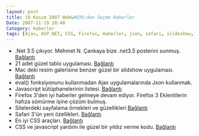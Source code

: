 ```yaml
---
layout: post
title: 19 Kasım 2007 Web&#039;den Seçme Haberler
Date: 2007-11-19 20:40
Category: Haberler
tags: [Ajax, ASP.NET, CSS, Firefox, Haberler, json, safari, slideshow, table]
---
```


-   .Net 3.5 çıkıyor. Mehmet N. Çankaya bize .net3.5 posterini sunmuş.
    [Bağlantı][]
-   21 adet güzel tablo uygulaması. [Bağlantı][1]
-   Mac deki resim galerisine benzer güzel bir slidshow uygulaması.
    [Bağlantı][2]
-   eval() fonksiyonunu kullanmadan Ajax uygulamalarında Json kullanmak.
-   Javascript kütüphanelerinin listesi. [Bağlantı][4]
-   Firefox 3'den iyi haberler gelmeye devam ediyor. Firefox 3
    Eklentilerin hafıza sömürme işine çözüm bulmuş.
-   Sitelerdeki sayfalama örnekleri ve güzellikleri [Bağlantı][6]
-   Safari 3'ün yeni özellikleri. [Bağlantı][7]
-   En iyi CSS araçları. [Bağlantı][8]
-   CSS ve javascript yardımı ile güzel bir yıldız verme kodu.
    [Bağlantı][9]


  [Bağlantı]: http://www.nuricankaya.com/default.asp?gunluk_id=237
    ".net3.5 posteri"
  [1]: http://www.noupe.com/javascript/21-fresh-ajax-css-tables.html
    "Süzülebilir tablolar"
  [2]: http://mediaeventservices.com/blog/2007/11/15/ajax-image-gallery-powered-by-slideflow-like-cover-flow/
    "Slideshow"
  [4]: http://technotarget.com/ajax-dhtml-and-javascript-libraries/
    "javascript kütüphaneleri"
  [6]: http://www.smashingmagazine.com/2007/11/16/pagination-gallery-examples-and-good-practices/
    "sayfalama"
  [7]: http://webkit.org/blog/122/webkit-3-10-new-things/ "Bağlantı"
  [8]: http://techmagazine.ws/best-css-tools/ "çevirimiçi araçlar"
  [9]: http://www.nickstakenburg.com/projects/starbox/ "5 yıldız"
